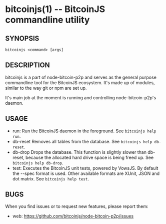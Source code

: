 bitcoinjs(1) -- BitcoinJS commandline utility
=============================================

## SYNOPSIS

    bitcoinjs <command> [args]

## DESCRIPTION

bitcoinjs is a part of node-bitcoin-p2p and serves as the general
purpose commandline tool for the BitcoinJS ecosystem. It's made up of
modules, similar to the way git or npm are set up.

It's main job at the moment is running and controlling
node-bitcoin-p2p's daemon.

## USAGE

* run:
  Run the BitcoinJS daemon in the foreground. See `bitcoinjs help
  run`.
* db-reset
  Removes all tables from the database. See `bitcoinjs help db-reset`.
* db-drop
  Drops the database. This function is slightly slower than db-reset,
  because the allocated hard drive space is being freed up. See
  `bitcoinjs help db-drop`.
* test:
  Executes the BitcoinJS unit tests, powered by VowsJS. By default the
  --spec format is used. Other available formats are XUnit, JSON and
  dot matrix. See `bitcoinjs help test`.

## BUGS

When you find issues or to request new features, please report them:

* web:
  <https://github.com/bitcoinjs/node-bitcoin-p2p/issues>
